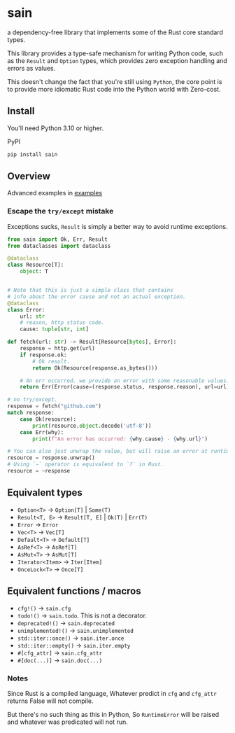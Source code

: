 # sain

a dependency-free library that implements some of the Rust core standard types.

This library provides a type-safe mechanism for writing Python code, such as the `Result` and `Option` types,
which provides zero exception handling and errors as values.

This doesn't change the fact that you're still using `Python`, the core point is to provide more idiomatic Rust code
into the Python world with Zero-cost.

## Install

You'll need Python 3.10 or higher.

PyPI

```sh
pip install sain
```

## Overview

Advanced examples in [examples](https://github.com/nxtlo/sain/tree/master/examples)

### Escape the `try/except` mistake

Exceptions sucks, `Result` is simply a better way to avoid runtime exceptions.

```py
from sain import Ok, Err, Result
from dataclasses import dataclass

@dataclass
class Resource[T]:
    object: T


# Note that this is just a simple class that contains 
# info about the error cause and not an actual exception.
@dataclass
class Error:
    url: str
    # reason, http status code.
    cause: tuple[str, int]

def fetch(url: str) -> Result[Resource[bytes], Error]:
    response = http.get(url)
    if response.ok:
        # Ok result.
        return Ok(Resource(response.as_bytes()))

    # An err occurred. we provide an error with some reasonable values.
    return Err(Error(cause=(response.status, response.reason), url=url))

# no try/except.
response = fetch("github.com")
match response:
    case Ok(resource):
        print(resource.object.decode('utf-8'))
    case Err(why):
        print(f"An error has occurred: {why.cause} - {why.url}")

# You can also just unwrap the value, but will raise an error at runtime if it was an Err.
resource = response.unwrap()
# Using `~` operator is equivalent to `?` in Rust.
resource = ~response
```

## Equivalent types

- `Option<T>` -> `Option[T]` | `Some(T)`
- `Result<T, E>` -> `Result[T, E]` | `Ok(T)` | `Err(T)`
- `Error` -> `Error`
- `Vec<T>` -> `Vec[T]`
- `Default<T>` -> `Default[T]`
- `AsRef<T>` -> `AsRef[T]`
- `AsMut<T>` -> `AsMut[T]`
- `Iterator<Item>` -> `Iter[Item]`
- `OnceLock<T>` -> `Once[T]`

## Equivalent functions / macros

- `cfg!()` -> `sain.cfg`
- `todo!()` -> `sain.todo`. This is not a decorator.
- `deprecated!()` -> `sain.deprecated`
- `unimplemented!()` -> `sain.unimplemented`
- `std::iter::once()` -> `sain.iter.once`
- `std::iter::empty()` -> `sain.iter.empty`
- `#[cfg_attr]` -> `sain.cfg_attr`
- `#[doc(...)]` -> `sain.doc(...)`

### Notes

Since Rust is a compiled language, Whatever predict in `cfg` and `cfg_attr` returns False will not compile.

But there's no such thing as this in Python, So `RuntimeError` will be raised and whatever was predicated will not run.
